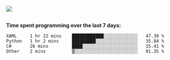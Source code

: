 [![](https://img.shields.io/badge/discord-jonatsp%234844-7289DA?logo=discord)](https://discord.com/users/239510668687048717)

##
**Time spent programming over the last 7 days:**
<!--START_SECTION:waka-->
```text
XAML     1 hr 22 mins    ████████████░░░░░░░░░░░░░   47.39 % 
Python   1 hr 2 mins     █████████░░░░░░░░░░░░░░░░   35.84 % 
C#       26 mins         ████░░░░░░░░░░░░░░░░░░░░░   15.41 % 
Other    2 mins          ▒░░░░░░░░░░░░░░░░░░░░░░░░   01.35 % 
```
<!--END_SECTION:waka-->
##
